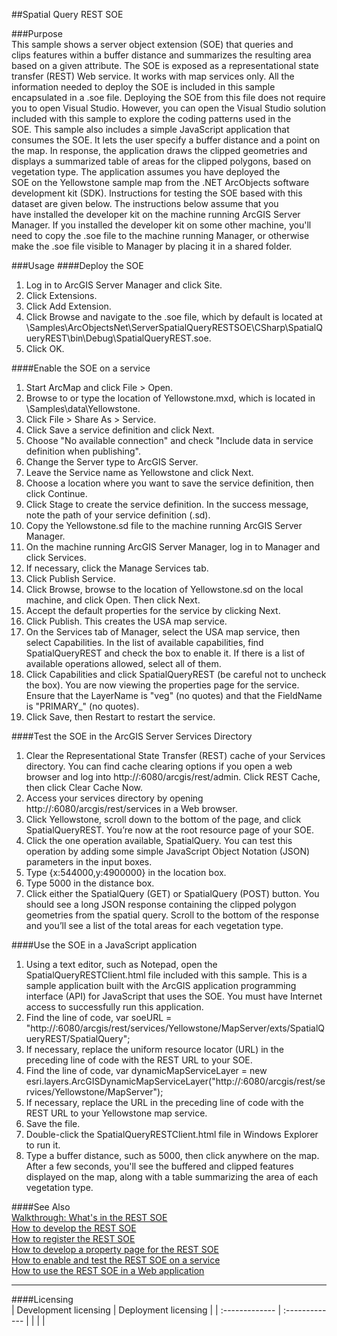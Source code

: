 ##Spatial Query REST SOE

###Purpose  
This sample shows a server object extension (SOE) that queries and clips features within a buffer distance and summarizes the resulting area based on a given attribute. The SOE is exposed as a representational state transfer (REST) Web service. It works with map services only. All the information needed to deploy the SOE is included in this sample encapsulated in a .soe file. Deploying the SOE from this file does not require you to open Visual Studio. However, you can open the Visual Studio solution included with this sample to explore the coding patterns used in the SOE. This sample also includes a simple JavaScript application that consumes the SOE. It lets the user specify a buffer distance and a point on the map. In response, the application draws the clipped geometries and displays a summarized table of areas for the clipped polygons, based on vegetation type. The application assumes you have deployed the SOE on the Yellowstone sample map from the .NET ArcObjects software development kit (SDK). Instructions for testing the SOE based with this dataset are given below. The instructions below assume that you have installed the developer kit on the machine running ArcGIS Server Manager. If you installed the developer kit on some other machine, you'll need to copy the .soe file to the machine running Manager, or otherwise make the .soe file visible to Manager by placing it in a shared folder.  


###Usage
####Deploy the SOE  
1. Log in to ArcGIS Server Manager and click Site.  
1. Click Extensions.  
1. Click Add Extension.  
1. Click Browse and navigate to the .soe file, which by default is located at <ArcGIS DeveloperKit install location>\Samples\ArcObjectsNet\ServerSpatialQueryRESTSOE\CSharp\SpatialQueryREST\bin\Debug\SpatialQueryREST.soe.   
1. Click OK.  

####Enable the SOE on a service  
1. Start ArcMap and click File > Open.  
1. Browse to or type the location of Yellowstone.mxd, which is located in <ArcGIS Developer Kit Location>\Samples\data\Yellowstone.  
1. Click File > Share As > Service.  
1. Click Save a service definition and click Next.  
1. Choose "No available connection" and check "Include data in service definition when publishing".  
1. Change the Server type to ArcGIS Server.  
1. Leave the Service name as Yellowstone and click Next.  
1. Choose a location where you want to save the service definition, then click Continue.  
1. Click Stage to create the service definition. In the success message, note the path of your service definition (.sd).  
1. Copy the Yellowstone.sd file to the machine running ArcGIS Server Manager.  
1. On the machine running ArcGIS Server Manager, log in to Manager and click Services.  
1. If necessary, click the Manage Services tab.  
1. Click Publish Service.  
1. Click Browse, browse to the location of Yellowstone.sd on the local machine, and click Open. Then click Next.  
1. Accept the default properties for the service by clicking Next.  
1. Click Publish. This creates the USA map service.  
1. On the Services tab of Manager, select the USA map service, then select Capabilities. In the list of available capabilities, find SpatialQueryREST and check the box to enable it. If there is a list of available operations allowed, select all of them.  
1. Click Capabilities and click SpatialQueryREST (be careful not to uncheck the box). You are now viewing the properties page for the service. Ensure that the LayerName is "veg" (no quotes) and that the FieldName is "PRIMARY_" (no quotes).  
1. Click Save, then Restart to restart the service.  

####Test the SOE in the ArcGIS Server Services Directory  
1. Clear the Representational State Transfer (REST) cache of your Services directory. You can find cache clearing options if you open a web browser and log into http://<server name>:6080/arcgis/rest/admin. Click REST Cache, then click Clear Cache Now.  
1. Access your services directory by opening http://<server name>:6080/arcgis/rest/services in a Web browser.  
1. Click Yellowstone, scroll down to the bottom of the page, and click SpatialQueryREST. You’re now at the root resource page of your SOE.  
1. Click the one operation available, SpatialQuery. You can test this operation by adding some simple JavaScript Object Notation (JSON) parameters in the input boxes.  
1. Type {x:544000,y:4900000} in the location box.  
1. Type 5000 in the distance box.  
1. Click either the SpatialQuery (GET) or SpatialQuery (POST) button. You should see a long JSON response containing the clipped polygon geometries from the spatial query. Scroll to the bottom of the response and you’ll see a list of the total areas for each vegetation type.  

####Use the SOE in a JavaScript application  
1. Using a text editor, such as Notepad, open the SpatialQueryRESTClient.html file included with this sample. This is a sample application built with the ArcGIS application programming interface (API) for JavaScript that uses the SOE. You must have Internet access to successfully run this application.  
1. Find the line of code, var soeURL = "http://<server name>:6080/arcgis/rest/services/Yellowstone/MapServer/exts/SpatialQueryREST/SpatialQuery";  
1. If necessary, replace the uniform resource locator (URL) in the preceding line of code with the REST URL to your SOE.  
1. Find the line of code, var dynamicMapServiceLayer = new esri.layers.ArcGISDynamicMapServiceLayer("http://<server name>:6080/arcgis/rest/services/Yellowstone/MapServer");  
1. If necessary, replace the URL in the preceding line of code with the REST URL to your Yellowstone map service.  
1. Save the file.  
1. Double-click the SpatialQueryRESTClient.html file in Windows Explorer to run it.  
1. Type a buffer distance, such as 5000, then click anywhere on the map. After a few seconds, you'll see the buffered and clipped features displayed on the map, along with a table summarizing the area of each vegetation type.  







####See Also  
[Walkthrough: What's in the REST SOE](http://desktop.arcgis.com/search/?q=Walkthrough%3A%20What%27s%20in%20the%20REST%20SOE&p=0&language=en&product=arcobjects-sdk-dotnet&version=&n=15&collection=help)  
[How to develop the REST SOE](http://desktop.arcgis.com/search/?q=How%20to%20develop%20the%20REST%20SOE&p=0&language=en&product=arcobjects-sdk-dotnet&version=&n=15&collection=help)  
[How to register the REST SOE](http://desktop.arcgis.com/search/?q=How%20to%20register%20the%20REST%20SOE&p=0&language=en&product=arcobjects-sdk-dotnet&version=&n=15&collection=help)  
[How to develop a property page for the REST SOE](http://desktop.arcgis.com/search/?q=How%20to%20develop%20a%20property%20page%20for%20the%20REST%20SOE&p=0&language=en&product=arcobjects-sdk-dotnet&version=&n=15&collection=help)  
[How to enable and test the REST SOE on a service](http://desktop.arcgis.com/search/?q=How%20to%20enable%20and%20test%20the%20REST%20SOE%20on%20a%20service&p=0&language=en&product=arcobjects-sdk-dotnet&version=&n=15&collection=help)  
[How to use the REST SOE in a Web application](http://desktop.arcgis.com/search/?q=How%20to%20use%20the%20REST%20SOE%20in%20a%20Web%20application&p=0&language=en&product=arcobjects-sdk-dotnet&version=&n=15&collection=help)  


---------------------------------

####Licensing  
| Development licensing | Deployment licensing | 
| :------------- | :------------- | 
|  |  |  


